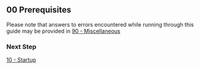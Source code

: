 ## 00 Prerequisites

Please note that answers to errors encountered while running through this guide may be provided in [90 - Miscellaneous](https://github.com/remomueller/documentation/tree/master/windows/90-miscellaneous.md)

### Next Step

[10 - Startup](https://github.com/remomueller/documentation/tree/master/windows/10-startup.md)
